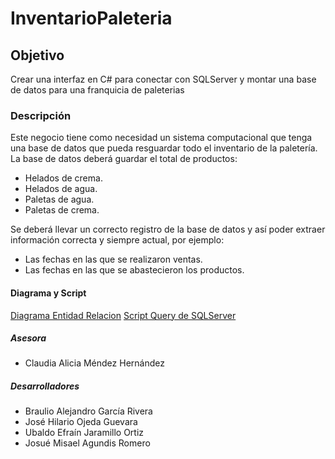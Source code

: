 # InventarioPaleteria
## Objetivo
Crear una interfaz en C# para conectar con SQLServer y montar una base de datos para una franquicia de paleterias

### Descripción
Este negocio tiene como necesidad un sistema computacional que tenga una base de datos que pueda resguardar todo el inventario de la paletería. La base de datos deberá guardar el total de productos:
- Helados de crema.
- Helados de agua.
- Paletas de agua.
- Paletas de crema.

Se deberá llevar un correcto registro de la base de datos y así poder extraer información correcta y siempre actual, por ejemplo:
- Las fechas en las que se realizaron ventas.
- Las fechas en las que se abastecieron los productos.

#### Diagrama y Script
[Diagrama Entidad Relacion](https://github.com/braulioagr3/InventarioPaleteria/blob/master/Paleteria.pdf)
[Script Query de SQLServer](https://github.com/braulioagr3/InventarioPaleteria/blob/master/PaleteriaQuery.sql)

##### Asesora
- Claudia Alicia Méndez Hernández

##### Desarrolladores
- Braulio Alejandro García Rivera
- José Hilario Ojeda Guevara
- Ubaldo Efraín Jaramillo Ortiz
- Josué Misael Agundis Romero
